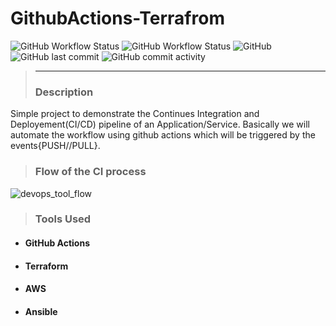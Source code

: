 # GithubActions-Terrafrom
![GitHub Workflow Status](https://img.shields.io/github/actions/workflow/status/Rajchary/gitops/build.yml?label=Continues-Integration)   ![GitHub Workflow Status](https://img.shields.io/github/actions/workflow/status/Rajchary/GitOps/plan.yml?label=PR-Check)   ![GitHub](https://img.shields.io/github/license/Rajchary/Gitops?color=blueviolet)   ![GitHub last commit](https://img.shields.io/github/last-commit/rajchary/gitops?color=blueviolet)  ![GitHub commit activity](https://img.shields.io/github/commit-activity/y/Rajchary/Gitops?color=blueviolet)
> ***
> ### Description
Simple project to demonstrate the Continues Integration and Deployement(CI/CD) pipeline of an Application/Service. Basically we will automate the workflow using github actions which will be triggered by the events{PUSH//PULL}.
> ### Flow of the CI process
![devops_tool_flow](https://user-images.githubusercontent.com/52353471/215320636-77235b80-ee88-476b-97b8-e4b3457bcf59.png)


> ### Tools Used
* #### GitHub Actions
* #### Terraform
* #### AWS 
* #### Ansible
